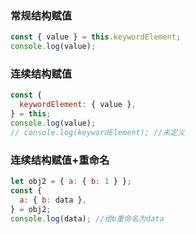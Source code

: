 ### 常规结构赋值

```js
const { value } = this.keywordElement;
console.log(value);
```

### 连续结构赋值

```js
const {
  keywordElement: { value },
} = this;
console.log(value);
// console.log(keywordElement); //未定义
```

### 连续结构赋值+重命名

```js
let obj2 = { a: { b: 1 } };
const {
  a: { b: data },
} = obj2;
console.log(data); //给b重命名为data
```

